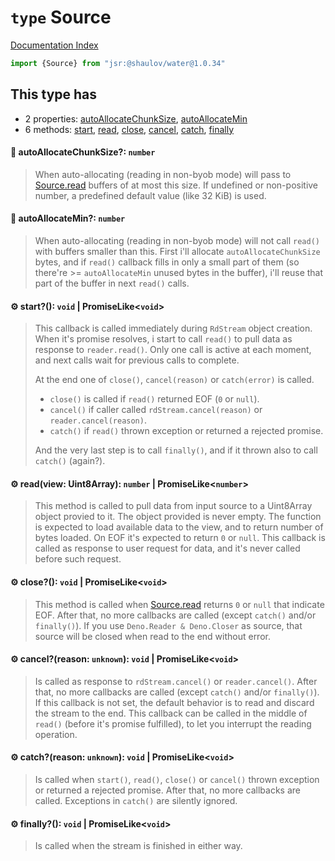 # `type` Source

[Documentation Index](../README.md)

```ts
import {Source} from "jsr:@shaulov/water@1.0.34"
```

## This type has

- 2 properties:
[autoAllocateChunkSize](#-autoallocatechunksize-number),
[autoAllocateMin](#-autoallocatemin-number)
- 6 methods:
[start](#-start-void--promiselikevoid),
[read](#-readview-uint8array-number--promiselikenumber),
[close](#-close-void--promiselikevoid),
[cancel](#-cancelreason-unknown-void--promiselikevoid),
[catch](#-catchreason-unknown-void--promiselikevoid),
[finally](#-finally-void--promiselikevoid)


#### 📄 autoAllocateChunkSize?: `number`

> When auto-allocating (reading in non-byob mode) will pass to [Source.read](../type.Source/README.md#-readview-uint8array-number--promiselikenumber) buffers of at most this size.
> If undefined or non-positive number, a predefined default value (like 32 KiB) is used.



#### 📄 autoAllocateMin?: `number`

> When auto-allocating (reading in non-byob mode) will not call `read()` with buffers smaller than this.
> First i'll allocate `autoAllocateChunkSize` bytes, and if `read()` callback fills in only a small part of them
> (so there're >= `autoAllocateMin` unused bytes in the buffer), i'll reuse that part of the buffer in next `read()` calls.



#### ⚙ start?(): `void` | PromiseLike\<`void`>

> This callback is called immediately during `RdStream` object creation.
> When it's promise resolves, i start to call `read()` to pull data as response to `reader.read()`.
> Only one call is active at each moment, and next calls wait for previous calls to complete.
> 
> At the end one of `close()`, `cancel(reason)` or `catch(error)` is called.
> - `close()` is called if `read()` returned EOF (`0` or `null`).
> - `cancel()` if caller called `rdStream.cancel(reason)` or `reader.cancel(reason)`.
> - `catch()` if `read()` thrown exception or returned a rejected promise.
> 
> And the very last step is to call `finally()`, and if it thrown also to call `catch()` (again?).



#### ⚙ read(view: Uint8Array): `number` | PromiseLike\<`number`>

> This method is called to pull data from input source to a Uint8Array object provied to it.
> The object provided is never empty.
> The function is expected to load available data to the view, and to return number of bytes loaded.
> On EOF it's expected to return `0` or `null`.
> This callback is called as response to user request for data, and it's never called before such request.



#### ⚙ close?(): `void` | PromiseLike\<`void`>

> This method is called when [Source.read](../type.Source/README.md#-readview-uint8array-number--promiselikenumber) returns `0` or `null` that indicate EOF.
> After that, no more callbacks are called (except `catch()` and/or `finally()`).
> If you use `Deno.Reader & Deno.Closer` as source, that source will be closed when read to the end without error.



#### ⚙ cancel?(reason: `unknown`): `void` | PromiseLike\<`void`>

> Is called as response to `rdStream.cancel()` or `reader.cancel()`.
> After that, no more callbacks are called (except `catch()` and/or `finally()`).
> If this callback is not set, the default behavior is to read and discard the stream to the end.
> This callback can be called in the middle of `read()` (before it's promise fulfilled), to let
> you interrupt the reading operation.



#### ⚙ catch?(reason: `unknown`): `void` | PromiseLike\<`void`>

> Is called when `start()`, `read()`, `close()` or `cancel()` thrown exception or returned a rejected promise.
> After that, no more callbacks are called.
> Exceptions in `catch()` are silently ignored.



#### ⚙ finally?(): `void` | PromiseLike\<`void`>

> Is called when the stream is finished in either way.



